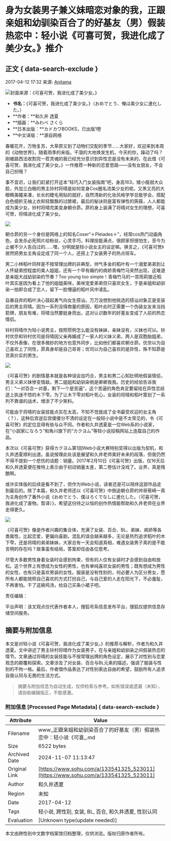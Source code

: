 # 身为女装男子兼义妹暗恋对象的我，正跟亲姐和幼驯染百合了的好基友（男）假装热恋中：轻小说《可喜可贺，我进化成了美少女。》推介

## 正文 { data-search-exclude }


2017-04-12 17:32 来源: [Anitama](https://www.sohu.com/?spm=smpc.content-abroad.content.1.1730977992664nEvrTPl)

![封面来源：《可喜可贺，我进化成了美少女。》](http://img.mp.itc.cn/upload/20170412/0184923693f34e94a5f72077363e4250_th.jpeg)

- **书名：**《可喜可贺，我进化成了美少女。》（おめでとう、俺は美少女に進化した。）
- **作者：**和久井 透夏
- **插画：**みわべ さくら
- **日本出版：**カドカワBOOKS，已出版1卷
- **中文译版：**源自网络

春暖花开，万物复苏，大草原又到了动物们交配的季节……大家好，欢迎来到本周的《动物世界》，随着雨季的来临，干涸的大地焕发生机，今天的你，躁动了吗？刚被路西法收割完一茬灵魂的我已经充分意识到异性恋是没有未来的，在此借《可喜可贺，我进化成了美少女。》一作推荐一种新的恋爱思路——没有女朋友，不会自己扮哦？

事不宜迟，让我们赶紧打开这本“轻巧入门女装指南”吧，身高163，矮小瘦弱大众脸，外加三白眼的男主铃村将晴是如何变身Cos圈名流美少女的呢。又黑又亮的大眼睛美瞳来凑，长长的睫毛用贴的就好，自然清新的化妆风格学学总能学会，搭配白色细折无袖上衣和轻飘飘的过膝裙，最后的秘诀则是富有弹性的蒟蒻，人人都能成为美少女，铃村将晴完美变身朝仓昴。昴的身上装满了将晴对女生的理想，可喜可贺，将晴进化成了美少女。

![](http://img.mp.itc.cn/upload/20170412/58db0c92662c45878c60b8e56cca8ba2_th.jpeg)

朝仓昴的另一个身份是网络上的知名Coser“＋Pleiades＋”，经常cos热门动画角色，会发杀必死照片给粉丝，心灵手巧，料理技能满点，很顾家但很怕生，至今为止被不少人告白过的……嘿，分明就是轻小说女主的设定嘛。换言之，《可喜可贺》居然把男女主角设定成了同一个人，还搭上了女装男子的热点班车。

男二小林稻叶同样是不按常理出牌的非典型，帅气多金的稻叶有一个溺爱弟弟到让人怀疑弟控程度的美人姐姐，还有一个早有婚约的病娇青梅竹马突然出现，这难道是亲姐大战幼驯染的节奏？Too young too simple！青梅竹马的一宫雨莉接近稻叶其实是因为看上了他的姐姐美咲，美咲宠爱弟弟但只喜欢女生，于是亲姐和幼驯染一拍即合成了恋人，留下一脸懵逼的稻叶风中凌乱。

自暴自弃的稻叶决心鼓起勇气向女生搭讪，万万没想到他挑选的搭讪对象正是变装后的男主将晴。因为一系列没得商量的原因，稻叶此时正需要一个伪装女友来当挡箭牌，朋友有难，将晴当然要挺身而出，这对认识数年的好基友变成了人前的热恋情侣。

铃村将晴作为轻小说男主，按照惯例怎么能没有妹妹，亲妹没有，义妹也可以。铃村优奈和铃村优司是将晴因父亲再婚成了一家人的义妹义弟，两人是双胞胎姐弟，不仅外表像，在很多微妙的地方也意外同步，比如他们都喜欢朝仓昴。优奈以为自己喜欢上了同性，昴真身却是自己哥哥；优司以为自己喜欢的是异性，殊不知昴是货真价实的男生。

![](http://img.mp.itc.cn/upload/20170412/2e9911292d6648f0883df6c8e07c21ab_th.jpeg)

《可喜可贺》的剧情基本就是各种误会加巧合，男主和男二心知肚明地假装情侣，男主义弟义妹惨变情敌，男二姐姐和幼驯染倒是卿卿我我。历史的经验告诉我们：“一对百合一对基，剩下一个是苦逼”，这个苦逼的角色肯定要留给在异性恋歧途上执迷不悟的木下雫。为了让木下雫对稻叶死心，女装的将晴和稻叶策划了一系列不靠谱的战术，增添了不少笑料。

可能由于将晴的女装技能点实在太高，不知不觉就成了全书最受欢迎的女主角（？），这种后宫逆后宫傻傻分不清的设定在一般轻小说中是不太常见的，令《可喜可贺》的定位显得有些与众不同。作者和久井透夏是一位Web系的小说家，在“小説家になろう”和角川旗下的“カクヨム”等轻小说投稿网站上连载自己的作品。

本次以《可喜可贺》获得カクヨム第1回Web小说大赛特别奖得以出版为契机，和久井透夏顺利出道。虽说按理此处该是展望和久井老师美好未来的段落，但我仍然不得不提到一个悲伤的话题：销量。2017年2月10日《可喜可贺》出版，仅16天后和久井透夏便在推特上表示由于初动销量太差，第二卷估计没戏了。业界，真是残酷啊。

或许实体版的后续是看不到了，但作为Web小说，读者还是可以陪伴这部作品走到最后的。除了本篇，和久井老师还以《可喜可贺》中倒追朝仓昴的帅哥筱崎一真为主角创作了番外小说《おめでとう、僕はろくでなしに進化した。（可喜可贺，我进化成了废物。暂译）》，希望这份持之以恒的创作热情能帮助和久井老师在业界走得更久。

![](http://img.mp.itc.cn/upload/20170412/4001a734a87b4a10a49c21873e1d0857_th.jpeg)

《可喜可贺》像是作者兴趣的集合体，充满了女装、百合、BL、弟妹、病娇等各类属性，比起恋爱，更偏向喜剧。混乱的误会越来越多，无论是热烈追求稻叶的木下雫，还是将晴的弟弟妹妹，大家总有一天会知道真相，难道女装男子真的是不能言明的存在吗？故事虽有结局，答案却任由各位思考。

尽管大多数男性身着女装时会感到拘束，但有的人仅有女装时才会感到自由和放松。这个世界上有想成为女性的男性，也有单纯喜欢女装的男性；既有想成为男性的女性，也有只是喜欢男装的女性。服装是没有性别的，何必要人为区分男女，愿所有人都能按照自己喜欢的方式打扮自己，与自己爱的人走在阳光下，不必羞耻，不再害怕。干了这碗鸡汤，给自己买条小裙子吧。

责任编辑： 

平台声明：该文观点仅代表作者本人，搜狐号系信息发布平台，搜狐仅提供信息存储空间服务。

## 摘要与附加信息

<!-- tcd_abstract -->
本文是对轻小说《可喜可贺，我进化成了美少女。》的推荐与解析，作者为和久井透夏。文中讲述了男主铃村将晴作为女装男子，在与亲姐和幼驯染之间假装热恋的情节。文章通过将晴的女装技能与不按常理出牌的角色设定，展示了对性别与恋爱观念的颠覆和探索。文章涉及了对女装、百合与BL元素的描述，强调了服装与性别的不拘一格。最后，作者借作品表达了对性别表达自由的希望，鼓励所有人追求自我认同与无畏的生活方式。
<!-- tcd_abstract_end -->

> 摘要与附加信息为自动生成，仅供检索与参考。如有错误或遗漏（未知），请协助编辑指正，不胜感激。

### 附加信息 [Processed Page Metadata] { data-search-exclude }

| Attribute       | Value                                  |
|-----------------|----------------------------------------|
| Filename        | www_正跟亲姐和幼驯染百合了的好基友（男）假装热恋中：轻小说《可喜_.md                             |
| Size            | 6522 bytes                           |
| Archived Date   | 2024-11-07 11:13:47                             |
| Original Link   | [https://www.sohu.com/a/133541325_523011](https://www.sohu.com/a/133541325_523011)                       |
| Author          | 和久井透夏                               |
| Region          | 未知                               |
| Date            | 2017-04-12                                 |
| Tags            | 轻小说, 跨性别, 女装, BL, 百合, 和久井透夏, 性别认同                                 |
| Evaluation            | [Unknown type(update needed)]                                 |
<!-- tcd_table_end -->

本文由跨性别中文数字档案馆归档整理，仅供浏览。版权归原作者所有。
